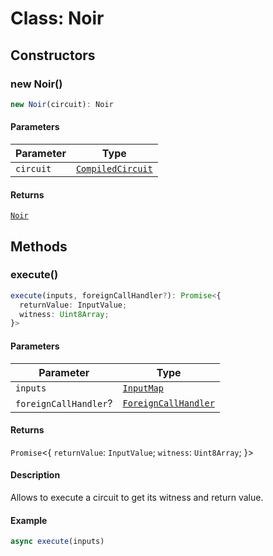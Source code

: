 # Class: Noir

## Constructors

### new Noir()

```ts
new Noir(circuit): Noir
```

#### Parameters

| Parameter | Type |
| ------ | ------ |
| `circuit` | [`CompiledCircuit`](../type-aliases/CompiledCircuit.md) |

#### Returns

[`Noir`](Noir.md)

## Methods

### execute()

```ts
execute(inputs, foreignCallHandler?): Promise<{
  returnValue: InputValue;
  witness: Uint8Array;
}>
```

#### Parameters

| Parameter | Type |
| ------ | ------ |
| `inputs` | [`InputMap`](../type-aliases/InputMap.md) |
| `foreignCallHandler`? | [`ForeignCallHandler`](../type-aliases/ForeignCallHandler.md) |

#### Returns

`Promise`\<\{
  `returnValue`: `InputValue`;
  `witness`: `Uint8Array`;
 \}\>

#### Description

Allows to execute a circuit to get its witness and return value.

#### Example

```typescript
async execute(inputs)
```
